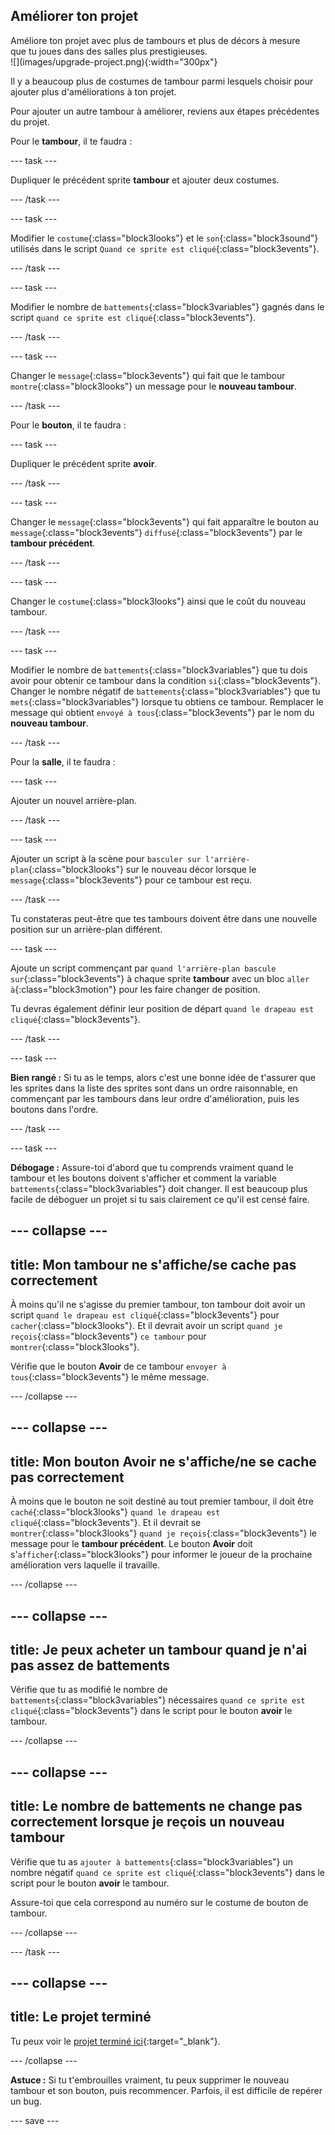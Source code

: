 ## Améliorer ton projet

<div style="display: flex; flex-wrap: wrap">
<div style="flex-basis: 200px; flex-grow: 1; margin-right: 15px;">
Améliore ton projet avec plus de tambours et plus de décors à mesure que tu joues dans des salles plus prestigieuses. 
</div>
<div>
![](images/upgrade-project.png){:width="300px"}
</div>
</div>

Il y a beaucoup plus de costumes de tambour parmi lesquels choisir pour ajouter plus d'améliorations à ton projet.

Pour ajouter un autre tambour à améliorer, reviens aux étapes précédentes du projet.

Pour le **tambour**, il te faudra :

--- task ---

Dupliquer le précédent sprite **tambour** et ajouter deux costumes.

--- /task ---

--- task ---

Modifier le `costume`{:class="block3looks"} et le `son`{:class="block3sound"} utilisés dans le script `Quand ce sprite est cliqué`{:class="block3events"}.

--- /task ---

--- task ---

Modifier le nombre de `battements`{:class="block3variables"} gagnés dans le script `quand ce sprite est cliqué`{:class="block3events"}.

--- /task ---

--- task ---

Changer le `message`{:class="block3events"} qui fait que le tambour `montre`{:class="block3looks"} un message pour le **nouveau tambour**.

--- /task ---

Pour le **bouton**, il te faudra :

--- task ---

Dupliquer le précédent sprite **avoir**.

--- /task ---

--- task ---

Changer le `message`{:class="block3events"} qui fait apparaître le bouton au `message`{:class="block3events"} `diffusé`{:class="block3events"} par le **tambour précédent**.

--- /task ---

--- task ---

Changer le `costume`{:class="block3looks"} ainsi que le coût du nouveau tambour.

--- /task ---

--- task ---

Modifier le nombre de `battements`{:class="block3variables"} que tu dois avoir pour obtenir ce tambour dans la condition `si`{:class="block3events"}. Changer le nombre négatif de `battements`{:class="block3variables"} que tu `mets`{:class="block3variables"} lorsque tu obtiens ce tambour. Remplacer le message qui obtient `envoyé à tous`{:class="block3events"} par le nom du **nouveau tambour**.

--- /task ---

Pour la **salle**, il te faudra :

--- task ---

Ajouter un nouvel arrière-plan.

--- /task ---

--- task ---

Ajouter un script à la scène pour `basculer sur l'arrière-plan`{:class="block3looks"} sur le nouveau décor lorsque le `message`{:class="block3events"} pour ce tambour est reçu.

--- /task ---

Tu constateras peut-être que tes tambours doivent être dans une nouvelle position sur un arrière-plan différent.

--- task ---

Ajoute un script commençant par `quand l'arrière-plan bascule sur`{:class="block3events"} à chaque sprite **tambour** avec un bloc `aller à`{:class="block3motion"} pour les faire changer de position.

Tu devras également définir leur position de départ `quand le drapeau est cliqué`{:class="block3events"}.

--- /task ---

--- task ---

**Bien rangé :** Si tu as le temps, alors c'est une bonne idée de t'assurer que les sprites dans la liste des sprites sont dans un ordre raisonnable, en commençant par les tambours dans leur ordre d'amélioration, puis les boutons dans l'ordre.

--- /task ---

--- task ---

**Débogage :** Assure-toi d'abord que tu comprends vraiment quand le tambour et les boutons doivent s'afficher et comment la variable `battements`{:class="block3variables"} doit changer. Il est beaucoup plus facile de déboguer un projet si tu sais clairement ce qu'il est censé faire.

--- collapse ---
---
title: Mon tambour ne s'affiche/se cache pas correctement
---

À moins qu'il ne s'agisse du premier tambour, ton tambour doit avoir un script `quand le drapeau est cliqué`{:class="block3events"} pour `cacher`{:class="block3looks"}. Et il devrait avoir un script `quand je reçois`{:class="block3events"} `ce tambour` pour `montrer`{:class="block3looks"}.

Vérifie que le bouton **Avoir** de ce tambour `envoyer à tous`{:class="block3events"} le même message.


--- /collapse ---

--- collapse ---
---
title: Mon bouton Avoir ne s'affiche/ne se cache pas correctement
---

À moins que le bouton ne soit destiné au tout premier tambour, il doit être `caché`{:class="block3looks"} `quand le drapeau est cliqué`{:class="block3events"}. Et il devrait se `montrer`{:class="block3looks"} `quand je reçois`{:class="block3events"} le message pour le **tambour précédent**. Le bouton **Avoir** doit s'`afficher`{:class="block3looks"} pour informer le joueur de la prochaine amélioration vers laquelle il travaille.

--- /collapse ---

--- collapse ---
---
title: Je peux acheter un tambour quand je n'ai pas assez de battements
---

Vérifie que tu as modifié le nombre de `battements`{:class="block3variables"} nécessaires `quand ce sprite est cliqué`{:class="block3events"} dans le script pour le bouton **avoir** le tambour.

--- /collapse ---

--- collapse ---
---
title: Le nombre de battements ne change pas correctement lorsque je reçois un nouveau tambour
---

Vérifie que tu as `ajouter à battements`{:class="block3variables"} un nombre négatif `quand ce sprite est cliqué`{:class="block3events"} dans le script pour le bouton **avoir** le tambour.

Assure-toi que cela correspond au numéro sur le costume de bouton de tambour.

--- /collapse ---

--- /task ---

--- collapse ---
---
title: Le projet terminé
---

Tu peux voir le [projet terminé ici](https://scratch.mit.edu/projects/522323676/){:target="_blank"}.

--- /collapse ---

**Astuce :** Si tu t'embrouilles vraiment, tu peux supprimer le nouveau tambour et son bouton, puis recommencer. Parfois, il est difficile de repérer un bug.

--- save ---
